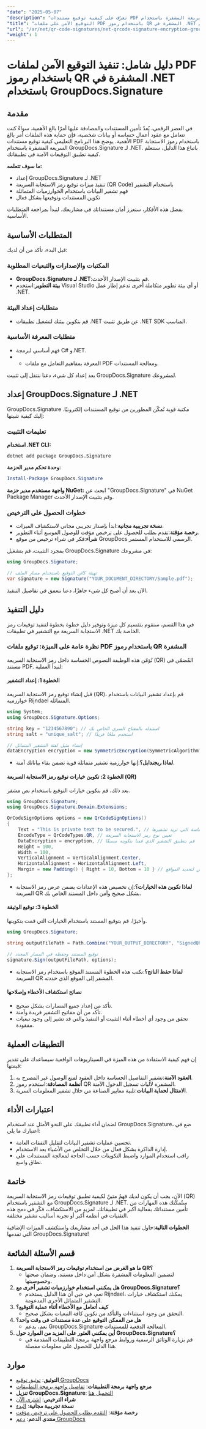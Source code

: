 ```yaml
---
"date": "2025-05-07"
"description": "تعرّف على كيفية توقيع مستندات PDF بأمان باستخدام رموز الاستجابة السريعة المشفرة باستخدام GroupDocs.Signature لـ .NET. حسّن أمان مستنداتك بسهولة."
"title": "التوقيع الآمن على ملفات PDF باستخدام رموز QR المشفرة في .NET باستخدام GroupDocs.Signature"
"url": "/ar/net/qr-code-signatures/net-qrcode-signature-encryption-groupdocs/"
"weight": 1
---
```


# دليل شامل: تنفيذ التوقيع الآمن لملفات PDF باستخدام رموز QR المشفرة في .NET باستخدام GroupDocs.Signature

## مقدمة

في العصر الرقمي، يُعدّ تأمين المستندات والمصادقة عليها أمرًا بالغ الأهمية. سواءً كنت تتعامل مع عقود أعمال حساسة أو بيانات شخصية، فإن حماية هذه الملفات أمر بالغ الأهمية. يوضح هذا البرنامج التعليمي كيفية توقيع مستندات PDF باستخدام رموز الاستجابة السريعة المشفرة باستخدام GroupDocs.Signature لـ .NET. باتباع هذا الدليل، ستتعلم كيفية تطبيق التوقيعات الآمنة في تطبيقاتك.

**ما سوف تتعلمه:**
- إعداد GroupDocs.Signature لـ .NET
- تنفيذ ميزات توقيع رمز الاستجابة السريعة (QR Code) باستخدام التشفير
- فهم تشفير البيانات باستخدام الخوارزميات المتماثلة
- تكوين المستندات وتوقيعها بشكل فعال

بفضل هذه الأفكار، ستعزز أمان مستنداتك في مشاريعك. لنبدأ بمراجعة المتطلبات الأساسية.

## المتطلبات الأساسية

قبل البدء، تأكد من أن لديك:

### المكتبات والإصدارات والتبعيات المطلوبة
- **GroupDocs.Signature لـ .NET**:قم بتثبيت الإصدار الأحدث.
- **بيئة التطوير**:استخدم Visual Studio أو أي بيئة تطوير متكاملة أخرى تدعم إطار عمل .NET.

### متطلبات إعداد البيئة
- قم بتكوين بيئتك لتشغيل تطبيقات .NET عن طريق تثبيت .NET SDK المناسب.

### متطلبات المعرفة الأساسية
- فهم أساسي لبرمجة C# و.NET.
- - المعرفة بمفاهيم التعامل مع ملفات PDF ومعالجة المستندات.

بعد إعداد كل شيء، دعنا ننتقل إلى تثبيت GroupDocs.Signature لمشروعك.

## إعداد GroupDocs.Signature لـ .NET

GroupDocs.Signature مكتبة قوية تُمكّن المطورين من توقيع المستندات إلكترونيًا. إليك كيفية تثبيتها:

### تعليمات التثبيت

**استخدام .NET CLI:**
```shell
dotnet add package GroupDocs.Signature
```

**وحدة تحكم مدير الحزمة:**
```powershell
Install-Package GroupDocs.Signature
```

**واجهة مستخدم مدير حزمة NuGet:**
ابحث عن "GroupDocs.Signature" في NuGet Package Manager وقم بتثبيت الإصدار الأحدث.

### خطوات الحصول على الترخيص
- **نسخة تجريبية مجانية**:ابدأ بإصدار تجريبي مجاني لاستكشاف الميزات.
- **رخصة مؤقتة**:تقدم بطلب للحصول على ترخيص مؤقت للوصول الموسع أثناء التطوير.
- **شراء**:فكر في شراء ترخيص من موقع GroupDocs الرسمي للاستخدام المستمر.

بمجرد التثبيت، قم بتشغيل GroupDocs.Signature في مشروعك:

```csharp
using GroupDocs.Signature;

// تهيئة كائن التوقيع باستخدام مسار الملف
var signature = new Signature("YOUR_DOCUMENT_DIRECTORY/Sample.pdf");
```

الآن بعد أن أصبح كل شيء جاهزًا، دعنا نتعمق في تفاصيل التنفيذ.

## دليل التنفيذ

في هذا القسم، سنقوم بتقسيم كل ميزة وتوفير دليل خطوة بخطوة لتنفيذ توقيعات رمز الاستجابة السريعة مع التشفير في تطبيقات .NET الخاصة بك.

### نظرة عامة على الميزة: توقيع ملفات PDF باستخدام رموز QR المشفرة

تُؤمّن هذه الوظيفة النصوص الحساسة داخل رمز الاستجابة السريعة (QR) المُضمّن في مستند PDF. لنبدأ العملية:

#### الخطوة 1: إعداد التشفير

قبل إنشاء توقيع رمز الاستجابة السريعة (QR)، قم بإعداد تشفير البيانات باستخدام خوارزمية Rijndael المتماثلة.

```csharp
using System;
using GroupDocs.Signature.Options;

string key = "1234567890"; // استبدله بالمفتاح السري الخاص بك
string salt = "unique_salt"; // استخدم ملحًا فريدًا

// إنشاء مثيل لفئة التشفير المتماثل
dataEncryption encryption = new SymmetricEncryption(SymmetricAlgorithmType.Rijndael, key, salt);
```

- **لماذا ريجندايل؟**:إنها خوارزمية تشفير متماثلة قوية تضمن بقاء بياناتك آمنة.

#### الخطوة 2: تكوين خيارات توقيع رمز الاستجابة السريعة (QR)

بعد ذلك، قم بتكوين خيارات التوقيع باستخدام نص مشفر.

```csharp
using GroupDocs.Signature;
using GroupDocs.Signature.Domain.Extensions;

QrCodeSignOptions options = new QrCodeSignOptions()
{
    Text = "This is private text to be secured.", // البيانات الحساسة التي تريد تشفيرها
    EncodeType = QrCodeTypes.QR, // تعيين نوع رمز الاستجابة السريعة
    DataEncryption = encryption, // قم بتطبيق التشفير الذي قمنا بتكوينه مسبقًا
    Height = 100,
    Width = 100,
    VerticalAlignment = VerticalAlignment.Center,
    HorizontalAlignment = HorizontalAlignment.Left,
    Margin = new Padding() { Right = 10, Bottom = 10 } // هوامش لتحديد المواقع
};
```

- **لماذا تكوين هذه الخيارات؟**:إن تخصيص هذه الإعدادات يضمن عرض رمز الاستجابة السريعة QR بشكل صحيح وآمن داخل المستند الخاص بك.

#### الخطوة 3: توقيع الوثيقة

وأخيرًا، قم بتوقيع المستند باستخدام الخيارات التي قمت بتكوينها.

```csharp
using GroupDocs.Signature;

string outputFilePath = Path.Combine("YOUR_OUTPUT_DIRECTORY", "SignedQRCodeEncryptedText.pdf");

// توقيع المستند وحفظه في المسار المحدد
signature.Sign(outputFilePath, options);
```

- **لماذا حفظ الناتج؟**:تكتب هذه الخطوة المستند الموقع باستخدام رمز الاستجابة السريعة QR المشفر إلى الموقع الذي حددته.

#### نصائح استكشاف الأخطاء وإصلاحها
- تأكد من إعداد جميع المسارات بشكل صحيح.
- تأكد من أن مفاتيح التشفير فريدة وآمنة.
- تحقق من وجود أي أخطاء أثناء التثبيت أو التنفيذ والتي قد تشير إلى وجود تبعيات مفقودة.

## التطبيقات العملية

إن فهم كيفية الاستفادة من هذه الميزة في السيناريوهات الواقعية سيساعدك على تقدير قيمتها:

1. **العقود الآمنة**:تشفير التفاصيل الحساسة داخل العقود لمنع الوصول غير المصرح به.
2. **أنظمة المصادقة**:استخدم رموز QR المشفرة لآليات تسجيل الدخول الآمنة.
3. **الامتثال لحماية البيانات**:تلبية معايير الصناعة من خلال تشفير المعلومات السرية.

## اعتبارات الأداء

لضمان أداء تطبيقك على النحو الأمثل عند استخدام GroupDocs.Signature، ضع في اعتبارك ما يلي:
- تحسين عمليات تشفير البيانات لتقليل النفقات العامة.
- إدارة الذاكرة بشكل فعال من خلال التخلص من الأشياء بعد الاستخدام.
- راقب استخدام الموارد واضبط التكوينات حسب الحاجة لمعالجة المستندات على نطاق واسع.

## خاتمة

الآن، يجب أن يكون لديك فهمٌ متينٌ لكيفية تطبيق توقيعات رمز الاستجابة السريعة (QR) مع التشفير باستخدام GroupDocs.Signature لـ .NET. ستُمكّنك هذه المهارات من تأمين مستنداتك بفعالية أكبر في تطبيقاتك. لمزيدٍ من الاستكشاف، فكّر في دمج هذه التقنيات في أنظمة أكبر أو تجربة أساليب تشفير مختلفة.

**الخطوات التالية**:حاول تنفيذ هذا الحل في أحد مشاريعك واستكشف الميزات الإضافية التي تقدمها GroupDocs.Signature!

## قسم الأسئلة الشائعة

1. **ما هو الغرض من استخدام توقيعات رمز الاستجابة السريعة QR؟**
   - لتضمين المعلومات المشفرة بشكل آمن داخل مستند، وضمان صحتها وخصوصيتها.
2. **هل يمكنني استخدام خوارزميات تشفير أخرى مع GroupDocs.Signature؟**
   - نعم، في حين أن هذا الدليل يستخدم Rijndael، يمكنك استكشاف خيارات التشفير المتماثل الأخرى المدعومة.
3. **كيف أتعامل مع الأخطاء أثناء عملية التوقيع؟**
   - التحقق من وجود استثناءات والتأكد من تكوين كافة التبعيات بشكل صحيح.
4. **هل من الممكن التوقيع على عدة مستندات في وقت واحد؟**
   - نعم، يدعم GroupDocs.Signature المعالجة الدفعية للمستندات.
5. **أين يمكنني العثور على المزيد من الموارد حول GroupDocs.Signature؟**
   - قم بزيارة الوثائق الرسمية وروابط مرجع واجهة برمجة التطبيقات المقدمة في هذا الدليل للحصول على معلومات مفصلة.

## موارد
- **التوثيق**: [توثيق توقيع GroupDocs](https://docs.groupdocs.com/signature/net/)
- **مرجع واجهة برمجة التطبيقات**: [تفاصيل واجهة برمجة التطبيقات](https://reference.groupdocs.com/signature/net/)
- **تنزيل GroupDocs.Signature**: [التحميل هنا](https://releases.groupdocs.com/signature/net/)
- **شراء الترخيص**: [اشتري الآن](https://purchase.groupdocs.com/buy)
- **نسخة تجريبية مجانية**: [البدء](https://releases.groupdocs.com/signature/net/)
- **رخصة مؤقتة**: [التقدم بطلب للحصول على ترخيص مؤقت](https://purchase.groupdocs.com/temporary-license/)
- **منتدى الدعم**: [دعم GroupDocs](https://forum.groupdocs.com/c/signature)